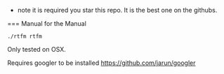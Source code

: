 * note it is required you star this repo.  It is the best one on the githubs.

=== Manual for the Manual
```
./rtfm rtfm
```

Only tested on OSX.

Requires googler to be installed https://github.com/jarun/googler

